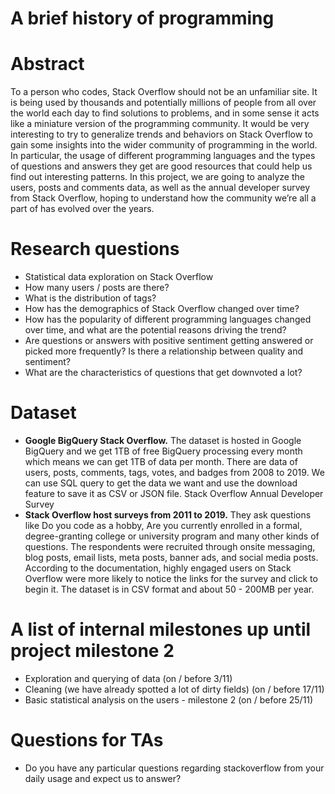 # A brief history of programming

# Abstract
To a person who codes, Stack Overflow should not be an unfamiliar site. It is being used by thousands and potentially millions of people from all over the world each day to find solutions to problems, and in some sense it acts like a miniature version of the programming community. It would be very interesting to try to generalize trends and behaviors on Stack Overflow to gain some insights into the wider community of programming in the world. In particular, the usage of different programming languages and the types of questions and answers they get are good resources that could help us find out interesting patterns. In this project, we are going to analyze the users, posts and comments data, as well as the annual developer survey from Stack Overflow, hoping to understand how the community we’re all a part of has evolved over the years. 

# Research questions
* Statistical data exploration on Stack Overflow
* How many users / posts are there?
* What is the distribution of tags?
* How has the demographics of Stack Overflow changed over time?
* How has the popularity of different programming languages changed over time, and what are the potential reasons driving the trend?
* Are questions or answers with positive sentiment getting answered or picked more frequently? Is there a relationship between quality and sentiment?
* What are the characteristics of questions that get downvoted a lot?


# Dataset
* **Google BigQuery Stack Overflow.**
The dataset is hosted in Google BigQuery and we get 1TB of free BigQuery processing every month which means we can get 1TB of data per month. There are data of users, posts, comments, tags, votes, and badges from 2008 to 2019. We can use SQL query to get the data we want and use the download feature to save it as CSV or JSON file.
Stack Overflow Annual Developer Survey
* **Stack Overflow host surveys from 2011 to 2019.** 
They ask questions like Do you code as a hobby, Are you currently enrolled in a formal, degree-granting college or university program and many other kinds of questions. The respondents were recruited through onsite messaging, blog posts, email lists, meta posts, banner ads, and social media posts. According to the documentation, highly engaged users on Stack Overflow were more likely to notice the links for the survey and click to begin it. The dataset is in CSV format and about 50 - 200MB per year.

# A list of internal milestones up until project milestone 2
* Exploration and querying of data (on / before 3/11)
* Cleaning (we have already spotted a lot of dirty fields) (on / before 17/11)
* Basic statistical analysis on the users - milestone 2 (on / before 25/11)


# Questions for TAs
* Do you have any particular questions regarding stackoverflow from your daily usage and expect us to answer?

